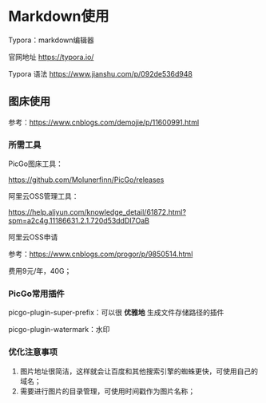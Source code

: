 # Markdown使用

Typora：markdown编辑器


官网地址 https://typora.io/

Typora 语法 https://www.jianshu.com/p/092de536d948


## 图床使用

参考：https://www.cnblogs.com/demojie/p/11600991.html



### 所需工具

PicGo图床工具：

https://github.com/Molunerfinn/PicGo/releases

阿里云OSS管理工具：

https://help.aliyun.com/knowledge_detail/61872.html?spm=a2c4g.11186631.2.1.720d53ddDI7OaB

阿里云OSS申请

参考：https://www.cnblogs.com/progor/p/9850514.html

费用9元/年，40G；



### PicGo常用插件

picgo-plugin-super-prefix：可以很 **优雅地** 生成文件存储路径的插件

picgo-plugin-watermark：水印

### 优化注意事项

1.  图片地址很简洁，这样就会让百度和其他搜索引擎的蜘蛛更快，可使用自己的域名；
2.  需要进行图片的目录管理，可使用时间戳作为图片名称；

